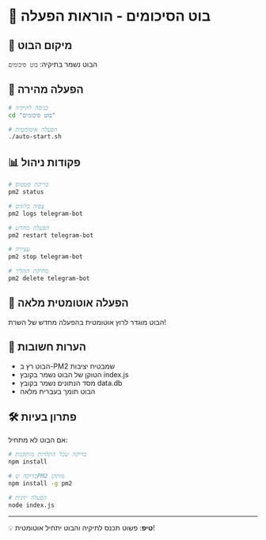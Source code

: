 # 🤖 בוט הסיכומים - הוראות הפעלה

## 📁 מיקום הבוט
הבוט נשמר בתיקיה: `בוט סיכומים` 

## 🚀 הפעלה מהירה
```bash
# כניסה לתיקיה
cd "בוט סיכומים"

# הפעלה אוטומטית
./auto-start.sh
```

## 📊 פקודות ניהול
```bash
# בדיקת סטטוס
pm2 status

# צפיה בלוגים
pm2 logs telegram-bot

# הפעלה מחדש
pm2 restart telegram-bot

# עצירה
pm2 stop telegram-bot

# מחיקת תהליך
pm2 delete telegram-bot
```

## 🔄 הפעלה אוטומטית מלאה
הבוט מוגדר לרוץ אוטומטית בהפעלה מחדש של השרת!

## 📝 הערות חשובות
- הבוט רץ ב-PM2 שמבטיח יציבות
- הטוקן של הבוט נשמר בקובץ index.js
- מסד הנתונים נשמר בקובץ data.db
- הבוט תומך בעברית מלאה

## 🛠️ פתרון בעיות
אם הבוט לא מתחיל:
```bash
# בדיקה שכל התלויות מותקנות
npm install

# בדיקה שPM2 מותקן
npm install -g pm2

# הפעלה ידנית
node index.js
```

---
💡 **טיפ**: פשוט תכנס לתיקיה והבוט יתחיל אוטומטית!